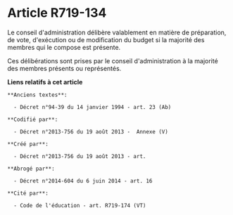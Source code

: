 # Article R719-134

Le conseil d'administration délibère valablement en matière de préparation, de vote, d'exécution ou de modification du budget
si la majorité des membres qui le compose est présente.

Ces délibérations sont prises par le conseil d'administration à la majorité des membres présents ou représentés.

**Liens relatifs à cet article**

	**Anciens textes**:

	  - Décret n°94-39 du 14 janvier 1994 - art. 23 (Ab)

	**Codifié par**:

	  - Décret n°2013-756 du 19 août 2013 -  Annexe (V)

	**Créé par**:

	  - Décret n°2013-756 du 19 août 2013 - art.

	**Abrogé par**:

	  - Décret n°2014-604 du 6 juin 2014 - art. 16

	**Cité par**:

	  - Code de l'éducation - art. R719-174 (VT)
